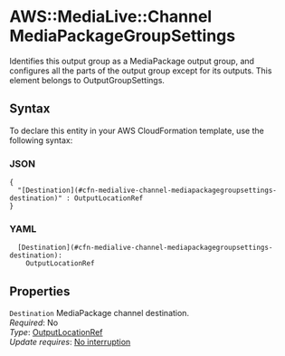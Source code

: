 # AWS::MediaLive::Channel MediaPackageGroupSettings<a name="aws-properties-medialive-channel-mediapackagegroupsettings"></a>

Identifies this output group as a MediaPackage output group, and configures all the parts of the output group except for its outputs\. This element belongs to OutputGroupSettings\.

## Syntax<a name="aws-properties-medialive-channel-mediapackagegroupsettings-syntax"></a>

To declare this entity in your AWS CloudFormation template, use the following syntax:

### JSON<a name="aws-properties-medialive-channel-mediapackagegroupsettings-syntax.json"></a>

```
{
  "[Destination](#cfn-medialive-channel-mediapackagegroupsettings-destination)" : OutputLocationRef
}
```

### YAML<a name="aws-properties-medialive-channel-mediapackagegroupsettings-syntax.yaml"></a>

```
  [Destination](#cfn-medialive-channel-mediapackagegroupsettings-destination): 
    OutputLocationRef
```

## Properties<a name="aws-properties-medialive-channel-mediapackagegroupsettings-properties"></a>

`Destination`  <a name="cfn-medialive-channel-mediapackagegroupsettings-destination"></a>
MediaPackage channel destination\.  
*Required*: No  
*Type*: [OutputLocationRef](aws-properties-medialive-channel-outputlocationref.md)  
*Update requires*: [No interruption](https://docs.aws.amazon.com/AWSCloudFormation/latest/UserGuide/using-cfn-updating-stacks-update-behaviors.html#update-no-interrupt)